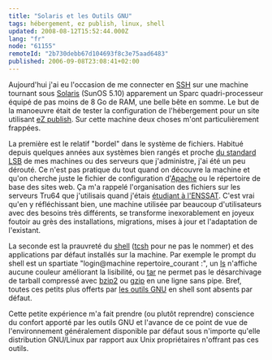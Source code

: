 ```yaml
---
title: "Solaris et les Outils GNU"
tags: hébergement, ez publish, linux, shell
updated: 2008-08-12T15:52:44.000Z
lang: "fr"
node: "61155"
remoteId: "2b730debb67d104693f8c3e75aad6483"
published: 2006-09-08T23:08:41+02:00
---
```


Aujourd'hui j'ai eu l'occasion de me connecter en [SSH](http://pwet.fr/man/linux/commandes/ssh) sur une machine tournant sous [Solaris](http://fr.wikipedia.org/wiki/Solaris_%28informatique%29) (SunOS 5.10) apparement un Sparc quadri-processeur équipé de pas moins de 8 Go de RAM, une belle bête en somme. Le but de la manoeuvre était de tester la configuration de l'hébergement pour un site utilisant [eZ publish](/tag/ez+publish). Sur cette machine deux choses m'ont particulièrement frappées.


La première est le relatif &quot;bordel&quot; dans le système de fichiers. Habitué depuis quelques années aux systèmes bien rangés et proche [du standard LSB](http://fr.wikipedia.org/wiki/Linux_Standard_Base) de mes machines ou des serveurs que j'administre, j'ai été un peu dérouté. Ce n'est pas pratique du tout quand on découvre la machine et qu'on cherche juste le fichier de configuration d'[Apache](http://pwet.fr/man/linux/administration_systeme/apache) ou le répertoire de base des sites web. Ça m'a rappelé l'organisation des fichiers sur les serveurs Tru64 que j'utilisais quand j'étais [étudiant à l'ENSSAT](/page/cv-fr). C'est vrai qu'en y réfléchissant bien, une machine utilisée par beaucoup d'utilisateurs avec des besoins très différents, se transforme inexorablement en joyeux foutoir au grès des installations, migrations, mises à jour et l'adaptation de l'existant.


La seconde est la prauvreté du [shell](http://pwet.fr/man/linux/commandes/posix/sh) ([tcsh](http://pwet.fr/man/linux/commandes/tcsh) pour ne pas le nommer) et des applications par défaut installés sur la machine. Par exemple le prompt du shell est un spartiate &quot;login@machine repertoire_courant :&quot;, un [ls](http://pwet.fr/man/linux/commandes/ls) n'affiche aucune couleur améliorant la lisibilité, ou [tar](http://pwet.fr/man/linux/commandes/tar) ne permet pas le désarchivage de tarball compressé avec [bzip2](http://pwet.fr/man/linux/commandes/bzip2) ou [gzip](http://pwet.fr/man/linux/commandes/bzip2) en une ligne sans pipe. Bref, toutes ces petits plus offerts par [les outils GNU](http://directory.fsf.org/) en shell sont absents par défaut.


Cette petite expérience m'a fait prendre (ou plutôt reprendre) conscience du confort apporté par les outils GNU et l'avance de ce point de vue de l'environnement généralement disponible par défaut sous n'importe qu'elle distribution GNU/Linux par rapport aux Unix propriétaires n'offrant pas ces outils.

